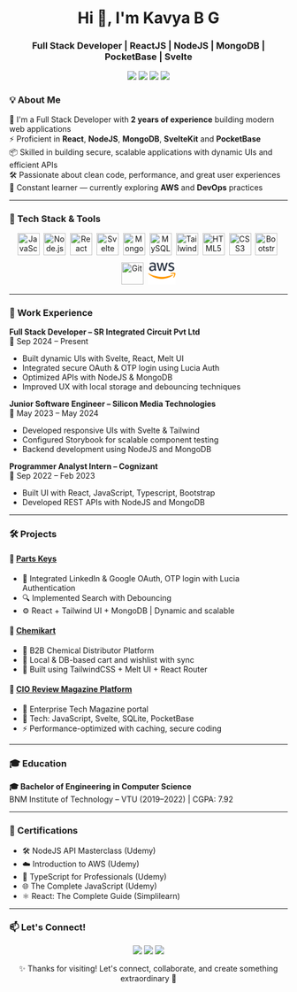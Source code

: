 <h1 align="center">Hi 👋, I'm Kavya B G</h1>
<h3 align="center">Full Stack Developer | ReactJS | NodeJS | MongoDB | PocketBase | Svelte</h3>

<p align="center">
  <a href="mailto:kavyashetty109@gmail.com"><img src="https://img.shields.io/badge/Email-kavyashetty109@gmail.com-D14836?style=flat&logo=gmail&logoColor=white" /></a>
  <a href="https://github.com/kavyabg"><img src="https://img.shields.io/badge/GitHub-kavyabg-181717?style=flat&logo=github" /></a>
  <a href="https://www.linkedin.com/in/kavya-bg"><img src="https://img.shields.io/badge/LinkedIn-Kavya_BG-0077B5?style=flat&logo=linkedin" /></a>
  <img src="https://img.shields.io/badge/Location-Bengaluru-orange?style=flat&logo=google-maps" />
</p>


### 💡 About Me

🔭 I'm a Full Stack Developer with **2 years of experience** building modern web applications  
⚡ Proficient in **React**, **NodeJS**, **MongoDB**, **SvelteKit** and **PocketBase**  
📦 Skilled in building secure, scalable applications with dynamic UIs and efficient APIs  
🛠️ Passionate about clean code, performance, and great user experiences  
🌱 Constant learner — currently exploring **AWS** and **DevOps** practices

---

### 🧰 Tech Stack & Tools

<p align="center">
  <img src="https://cdn.jsdelivr.net/gh/devicons/devicon/icons/javascript/javascript-original.svg" title="JavaScript" width="40" height="40"/>&nbsp;
  <img src="https://cdn.jsdelivr.net/gh/devicons/devicon/icons/nodejs/nodejs-original.svg" title="Node.js" width="40" height="40"/>&nbsp;
  <img src="https://cdn.jsdelivr.net/gh/devicons/devicon/icons/react/react-original.svg" title="React" width="40" height="40"/>&nbsp;
  <img src="https://cdn.jsdelivr.net/gh/devicons/devicon/icons/svelte/svelte-original.svg" title="Svelte" width="40" height="40"/>&nbsp;
  <img src="https://cdn.jsdelivr.net/gh/devicons/devicon/icons/mongodb/mongodb-original.svg" title="MongoDB" width="40" height="40"/>&nbsp;
  <img src="https://cdn.jsdelivr.net/gh/devicons/devicon/icons/mysql/mysql-original.svg" title="MySQL" width="40" height="40"/>&nbsp;
  <img src="https://cdn.jsdelivr.net/gh/devicons/devicon/icons/tailwindcss/tailwindcss-original.svg" title="Tailwind CSS" width="40" height="40"/>&nbsp;
  <img src="https://cdn.jsdelivr.net/gh/devicons/devicon/icons/html5/html5-original.svg" title="HTML5" width="40" height="40"/>&nbsp;
  <img src="https://cdn.jsdelivr.net/gh/devicons/devicon/icons/css3/css3-original.svg" title="CSS3" width="40" height="40"/>&nbsp;
  <img src="https://cdn.jsdelivr.net/gh/devicons/devicon/icons/bootstrap/bootstrap-original.svg" title="Bootstrap" width="40" height="40"/>&nbsp;
  <img src="https://cdn.jsdelivr.net/gh/devicons/devicon/icons/git/git-original.svg" title="Git" width="40" height="40"/>&nbsp;
  <img src="https://raw.githubusercontent.com/devicons/devicon/master/icons/amazonwebservices/amazonwebservices-original-wordmark.svg" title="AWS" width="50" height="50"/>
</p>

---

### 💼 Work Experience

**Full Stack Developer – SR Integrated Circuit Pvt Ltd**  
📅 Sep 2024 – Present  
- Built dynamic UIs with Svelte, React, Melt UI  
- Integrated secure OAuth & OTP login using Lucia Auth  
- Optimized APIs with NodeJS & MongoDB  
- Improved UX with local storage and debouncing techniques

**Junior Software Engineer – Silicon Media Technologies**  
📅 May 2023 – May 2024  
- Developed responsive UIs with Svelte & Tailwind  
- Configured Storybook for scalable component testing  
- Backend development using NodeJS and MongoDB

**Programmer Analyst Intern – Cognizant**  
📅 Sep 2022 – Feb 2023  
- Built UI with React, JavaScript, Typescript, Bootstrap  
- Developed REST APIs with NodeJS and MongoDB

---

### 🛠️ Projects

#### 🔹 [Parts Keys](https://beta.partskeys.com/)
- 🔐 Integrated LinkedIn & Google OAuth, OTP login with Lucia Authentication  
- 🔍 Implemented Search with Debouncing  
- ⚙️ React + Tailwind UI + MongoDB | Dynamic and scalable

#### 🔹 [Chemikart](https://chemikart.partskeys.com/)
- 🧪 B2B Chemical Distributor Platform  
- 🛒 Local & DB-based cart and wishlist with sync  
- 🎨 Built using TailwindCSS + Melt UI + React Router

#### 🔹 [CIO Review Magazine Platform](https://www.cioreview.com/)
- 📰 Enterprise Tech Magazine portal  
- 💾 Tech: JavaScript, Svelte, SQLite, PocketBase  
- ⚡ Performance-optimized with caching, secure coding

---

### 🎓 Education

**🎓 Bachelor of Engineering in Computer Science**  
BNM Institute of Technology – VTU (2019–2022) | CGPA: 7.92  

---

### 📜 Certifications

- 🛠 NodeJS API Masterclass (Udemy)  
- ☁️ Introduction to AWS (Udemy)  
- 🧩 TypeScript for Professionals (Udemy)  
- 🌐 The Complete JavaScript (Udemy)  
- ⚛️ React: The Complete Guide (Simplilearn)

---

### 📫 Let's Connect!

<p align="center">
  <a href="mailto:kavyashetty109@gmail.com"><img src="https://img.shields.io/badge/Gmail-kavyashetty109@gmail.com-red?style=for-the-badge&logo=gmail&logoColor=white" /></a>
  <a href="https://www.linkedin.com/in/kavya-bg"><img src="https://img.shields.io/badge/LinkedIn-Kavya_BG-blue?style=for-the-badge&logo=linkedin" /></a>
  <a href="https://github.com/kavyabg"><img src="https://img.shields.io/badge/GitHub-kavyabg-181717?style=for-the-badge&logo=github" /></a>
</p>


<p align="center">✨ Thanks for visiting! Let's connect, collaborate, and create something extraordinary 🚀</p>
